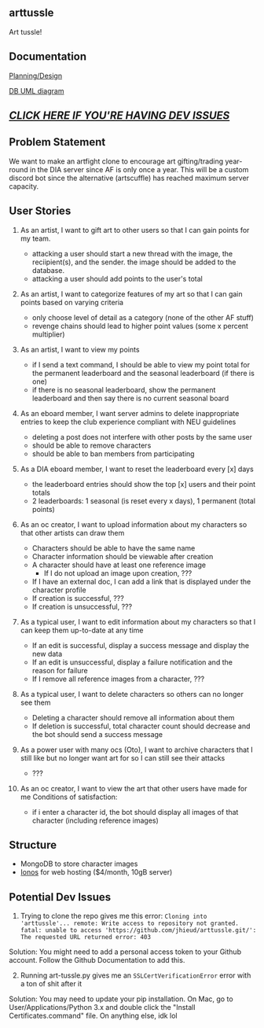 ## arttussle
Art tussle!

## Documentation
[Planning/Design](https://docs.google.com/document/d/1Rvbc1u__t-EJ2kG2xs2SNoDvKjYAeh14wRJHN37bks4/edit?usp=sharing)

[DB UML diagram](https://www.figma.com/file/jEi2yX7ZItytG0mrf32wDZ/Untitled?type=whiteboard&node-id=0%3A1&t=UtiFbcw1I9RtgBVY-1)


## [***CLICK HERE IF YOU'RE HAVING DEV ISSUES***](#potential-dev-issues)

## Problem Statement
We want to make an artfight clone to encourage art gifting/trading year-round in the DIA server since AF is only once a year. This will be a custom discord bot since the alternative (artscuffle) has reached maximum server capacity.
## User Stories
1. As an artist, I want to gift art to other users so that I can gain points for my team. 
    - attacking a user should start a new thread with the image, the reciipient(s), and the sender. the image should be added to the database.
    - attacking a user should add points to the user's total

2. As an artist, I want to categorize features of my art so that I can gain points based on varying criteria
    - only choose level of detail as a category (none of the other AF stuff)
    - revenge chains should lead to higher point values (some x percent multiplier)

3. As an artist, I want to view my points
    -  if I send a text command, I should be able to view my point total for the permanent leaderboard and the seasonal leaderboard (if there is one)
    -  if there is no seasonal leaderboard, show the permanent leaderboard and then say there is no current seasonal board
  
4. As an eboard member, I want server admins to delete inappropriate entries to keep the club experience compliant with NEU guidelines
    - deleting a post does not interfere with other posts by the same user
    - should be able to remove characters
    - should be able to ban members from participating

5. As a DIA eboard member, I want to reset the leaderboard every \[x] days
    - the leaderboard entries should show the top \[x] users and their point totals
    - 2 leaderboards: 1 seasonal (is reset every x days), 1 permanent (total points)

6. As an oc creator, I want to upload information about my characters so that other artists can draw them
    - Characters should be able to have the same name
    - Character information should be viewable after creation
    - A character should have at least one reference image
      - If I do not upload an image upon creation, ???
    - If I have an external doc, I can add a link that is displayed under the character profile
    - If creation is successful, ???
    - If creation is unsuccessful, ???

7. As a typical user, I want to edit information about my characters so that I can keep them up-to-date at any time
    - If an edit is successful, display a success message and display the new data
    - If an edit is unsuccessful, display a failure notification and the reason for failure
    - If I remove all reference images from a character, ???

8. As a typical user, I want to delete characters so others can no longer see them
    - Deleting a character should remove all information about them
    - If deletion is successful, total character count should decrease and the bot should send a success message

9. As a power user with many ocs (Oto), I want to archive characters that I still like but no longer want art for so I can still see their attacks
    - ???

10. As an oc creator, I want to view the art that other users have made for me 
Conditions of satisfaction:
    - if i enter a character id, the bot should display all images of that character (including reference images)
      
## Structure
- MongoDB to store character images
- [Ionos](https://www.ionos.com/hosting/web-hosting?transaction_id=102b2c50f44bb68beb0bf0f6883cfb&itc=RP0VPYCQ-1J1XUL-0Q1429E&ac=OM.US.USt02K418213T7073a&affiliate_id=1033&utm_source=affiliate&utm_medium=Webselenese+Ltd&utm_campaign=AFF-US-CLA-WHOS-1033-----&utm_content=) for web hosting ($4/month, 10gB server)
  
## Potential Dev Issues
1. Trying to clone the repo gives me this error: `Cloning into 'arttussle'...
remote: Write access to repository not granted.
fatal: unable to access 'https://github.com/jhieud/arttussle.git/': The requested URL returned error: 403`

Solution: You might need to add a personal access token to your Github account. Follow the Github Documentation to add this.


2. Running art-tussle.py gives me an `SSLCertVerificationError` error with a ton of shit after it

Solution: You may need to update your pip installation. On Mac, go to User/Applications/Python 3.x and double click the "Install Certificates.command" file. On anything else, idk lol
